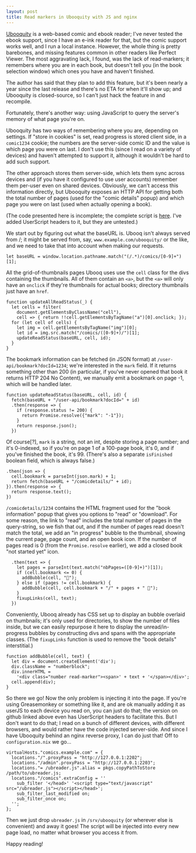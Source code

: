 ```yaml
---
layout: post
title: Read markers in Ubooquity with JS and nginx
---
```


[Ubooquity](https://vaemendis.net/ubooquity/) is a web-based comic and ebook reader; I've never tested the ebook support, since I have an e-ink reader for that, but the comic support works well, and I run a local instance. However, the whole thing is pretty barebones, and missing features common in other readers like Perfect Viewer. The most aggravating lack, I found, was the lack of read-markers; it remembers where you are in each book, but doesn't tell you (in the book selection window) which ones you have and haven't finished.

The author has said that they plan to add this feature, but it's been nearly a year since the last release and there's no ETA for when it'll show up; and Ubooquity is closed-source, so I can't just hack the feature in and recompile.

Fortunately, there's another way: using JavaScript to query the server's memory of what page you're on.

Ubooquity has two ways of remembering where you are, depending on settings. If "store in cookies" is set, read progress is stored client side, in a `comic1234` cookie; the numbers are the server-side comic ID and the value is which page you were on last. I don't use this (since I read on a variety of devices) and haven't attempted to support it, although it wouldn't be hard to add such support.

The other approach stores them server-side, which lets them sync across devices and (if you have it configured to use user accounts) remember them per-user even on shared devices. Obviously, we can't access this information directly, but Ubooquity exposes an HTTP API for getting both the total number of pages (used for the "comic details" popup) and which page you were on last (used when actually opening a book).

(The code presented here is incomplete; the complete script is [here](https://raw.githubusercontent.com/ToxicFrog/misc/master/ubreader.js). I've added UserScript headers to it, but they are untested.)

We start out by figuring out what the baseURL is. Ubooq isn't always served from /; it might be served from, say, `www.example.com/ubooquity/` or the like, and we need to take that into account when making our requests.

    let baseURL = window.location.pathname.match("(/.*)/comics/[0-9]+")[1];

All the grid-of-thumbnails pages Ubooq uses use the `cell` class for the divs containing the thumbnails. All of them contain an `<a>`, but the `<a>` will only have an `onclick` if they're thumbnails for actual books; directory thumbnails just have an `href`.

    function updateAllReadStatus(_) {
      let cells = filter(
        document.getElementsByClassName("cell"),
        cell => { return !!cell.getElementsByTagName("a")[0].onclick; });
      for (let cell of cells) {
        let img = cell.getElementsByTagName("img")[0];
        let id = img.src.match("/comics/([0-9]+)/")[1];
        updateReadStatus(baseURL, cell, id);
      }
    }

The bookmark information can be fetched (in JSON format) at `/user-api/bookmark?docId=1234`; we're interested in the `mark` field. If it returns something other than 200 (in particular, if you've never opened that book it returns HTTP 204 No Content), we manually emit a bookmark on page -1, which will be handled later.

    function updateReadStatus(baseURL, cell, id) {
      fetch(baseURL + "/user-api/bookmark?docId=" + id)
      .then(response => {
        if (response.status != 200) {
          return Promise.resolve({"mark": "-1"});
        }
        return response.json();
      })

Of course[?], `mark` is a string, not an int, despite storing a page number; and it's 0-indexed, so if you're on page 1 of a 100-page book, it's 0, and if you've finished the book, it's 99. (There's also a separate `isFinished` boolean field, which is always false.)

    .then(json => {
      cell.bookmark = parseInt(json.mark) + 1;
      return fetch(baseURL + "/comicdetails/" + id);
    }).then(response => {
      return response.text();
    })

`/comicdetails/1234` contains the HTML fragment used for the "book information" popup that gives you options to "read" or "download". For some reason, the link to "read" includes the total number of pages in the query-string, so we fish that out, and if the number of pages read doesn't match the total, we add an "in progress" bubble to the thumbnail, showing the current page, page count, and an open book icon. If the number of pages read is 0 (from the `Promise.resolve` earlier), we add a closed book "not started yet" icon.

      .then(text => {
        let pages = parseInt(text.match("nbPages=([0-9]+)")[1]);
        if (cell.bookmark <= 0) {
          addBubble(cell, "📕");
        } else if (pages != cell.bookmark) {
          addBubble(cell, cell.bookmark + "/" + pages + " 📖");
        }
        fixupLinks(cell, text);
      })

Conveniently, Ubooq already has CSS set up to display an bubble overlaid on thumbnails; it's only used for directories, to show the number of files inside, but we can easily repurpose it here to display the unread/in-progress bubbles by constructing divs and spans with the appropriate classes. (The `fixupLinks` function is used to remove the "book details" interstitial.)

    function addBubble(cell, text) {
      let div = document.createElement('div');
      div.className = "numberblock";
      div.innerHTML =
        '<div class="number read-marker"><span>' + text + '</span></div>';
      cell.append(div);
    }

So there we go! Now the only problem is injecting it into the page. If you're using Greasemonkey or something like it, and are ok manually adding it as userJS to each device you read on, you can just do that; the version on github linked above even has UserScript headers to facilitate this. But I don't want to do that; I read on a bunch of different devices, with different browsers, and would rather have the code injected server-side. And since I have Ubooquity behind an nginx reverse proxy, I can do just that! Off to `configuration.nix` we go...

    virtualHosts."comics.example.com" = {
      locations."/".proxyPass = "http://127.0.0.1:2202";
      locations."/admin".proxyPass = "http://127.0.0.1:2203";
      locations."= /ubreader.js".alias = pkgs.copyPathToStore /path/to/ubreader.js;
      locations."/comics".extraConfig = ''
        sub_filter '</head>' '<script type="text/javascript" src="/ubreader.js"></script></head>';
        sub_filter_last_modified on;
        sub_filter_once on;
      '';
    };

Then we just drop `ubreader.js` in `/srv/ubooquity` (or wherever else is convenient) and away it goes! The script will be injected into every new page load, no matter what browser you access it from.

Happy reading!
